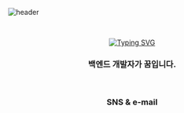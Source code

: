 ![header](https://capsule-render.vercel.app/api?type=waving&color=auto&height=300&section=header&text=Hi%20there%20👋&fontSize=90)

<br>
<div align="center">

[![Typing SVG](https://readme-typing-svg.demolab.com?font=Fira+Code&size=30&pause=1000&color=81BEF7&center=true&width=435&lines=Hello%2C+I%E2%80%99m+jaehyeon.;Back-End+developer)](https://git.io/typing-svg)

### 백엔드 개발자가 꿈입니다.
<br>

### SNS & e-mail
<!--
**cabbage16/cabbage16** is a ✨ _special_ ✨ repository because its `README.md` (this file) appears on your GitHub profile.

Here are some ideas to get you started:

- 🔭 I’m currently working on ...
- 🌱 I’m currently learning ...
- 👯 I’m looking to collaborate on ...
- 🤔 I’m looking for help with ...
- 💬 Ask me about ...
- 📫 How to reach me: ...
- 😄 Pronouns: ...
- ⚡ Fun fact: ...
-->